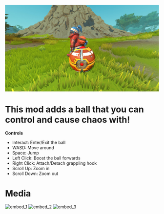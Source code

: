 ![Mod Preview](https://github.com/Vajdani/SM-Controllable-Ball/blob/master/preview.jpg)
# This mod adds a ball that you can control and cause chaos with!

**Controls**
- Interact: Enter/Exit the ball
- WASD: Move around
- Space: Jump
- Left Click: Boost the ball forwards
- Right Click: Attach/Detach grappling hook
- Scroll Up: Zoom in
- Scroll Down: Zoom out

# Media
![embed_1](https://images.steamusercontent.com/ugc/1902235071421419356/DD8471C02AE4E416143524037B7B3E5F9A93623A/)
![embed_2](https://images.steamusercontent.com/ugc/1902235071421420238/4D04A2A3152D5C30E8B25E6F7FE40DB50085EAC1/)
![embed_3](https://images.steamusercontent.com/ugc/1902235071421420771/70320856B46FD477EE139BD903142AD51B692B0B/)